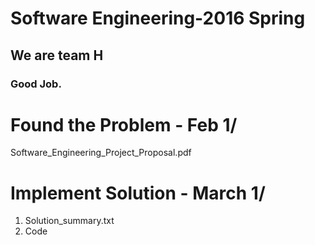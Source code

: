 # Software Engineering-2016 Spring
## We are team H
### Good Job.

Found the Problem - Feb 1/
======================================================= 
Software_Engineering_Project_Proposal.pdf

Implement Solution - March 1/
======================================================= 
1. Solution_summary.txt
2. Code

